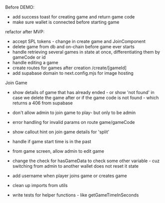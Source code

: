 Before DEMO:

- add success toast for creating game and return game code
- make sure wallet is connected before starting game

refactor after MVP:

- accept SPL tokens - change in create game and JoinComponent
- delete game from db and on-chain before game ever starts
- handle retrieving several games in state at once, differentiating them by gameCode or id
- handle editing a game
- create routes for games after creation /create/[gameId]
- add supabase domain to next.config.mjs for image hosting

Join Game

- show details of game that has already ended - or show 'not found' in case we delete the game after or if the game code is not found - which returns a 406 from supabase
- don't allow admin to join game to play- but only to be admin
- error handling for invalid params on route game/gameCode
- show callout hint on join game details for 'split'
- handle if game start time is in the past
- from game screen, allow admin to edit game
- change the check for hasGameData to check some other variable - cuz switching from admin to another wallet does not reset it state
- add username when player joins game or creates game

- clean up imports from utils

- write tests for helper functions - like getGameTimeInSeconds
